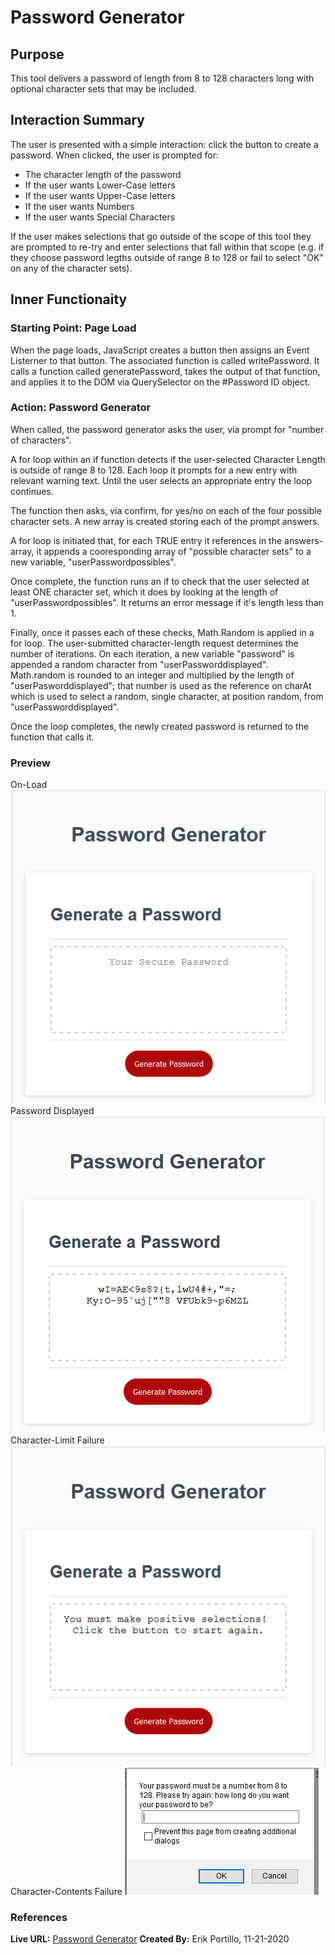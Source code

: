 # Password Generator


## Purpose

This tool delivers a password of length from 8 to 128 characters long with optional character sets that may be included.

## Interaction Summary

The user is presented with a simple interaction: click the button to create a password. When clicked, the user is prompted for:
* The character length of the password
* If the user wants Lower-Case letters
* If the user wants Upper-Case letters
* If the user wants Numbers
* If the user wants Special Characters

If the user makes selections that go outside of the scope of this tool they are prompted to re-try and enter selections that fall within that scope (e.g. if they choose password legths outside of range 8 to 128 or fail to select "OK" on any of the character sets).

## Inner Functionaity

### Starting Point: Page Load
When the page loads, JavaScript creates a button then assigns an Event Listerner to that button. The associated function is called writePassword. It calls a function called generatePassword, takes the output of that function, and applies it to the DOM via QuerySelector on the #Password ID object.

### Action: Password Generator
When called, the password generator asks the user, via prompt for "number of characters".

A for loop within an if function detects if the user-selected Character Length is outside of range 8 to 128. Each loop it prompts for a new entry with relevant warning text. Until the user selects an appropriate entry the loop continues.

The function then asks, via confirm, for yes/no on each of the four possible character sets. A new array is created storing each of the prompt answers.

A for loop is initiated that, for each TRUE entry it references in the answers-array, it appends a cooresponding array of "possible character sets" to a new variable, "userPasswordpossibles". 

Once complete, the function runs an if to check that the user selected at least ONE character set, which it does by looking at the length of "userPasswordpossibles". It returns an error message if it's length less than 1.

Finally, once it passes each of these checks, Math.Random is applied in a for loop. The user-submitted character-length request determines the number of iterations. On each iteration, a new variable "password" is appended a random character from "userPassworddisplayed". Math.random is rounded to an integer and multiplied by the length of "userPasworddisplayed"; that number is used as the reference on charAt which is used to select a random, single character, at position random, from "userPassworddisplayed". 

Once the loop completes, the newly created password is returned to the function that calls it.

### Preview

On-Load
![initial loaded page](Assets/images/on_load.PNG)
Password Displayed
![successful password creation](Assets/images/success.PNG)
Character-Limit Failure
![failed to choose an appropriate number](Assets/images/fail_1.PNG)
Character-Contents Failure
![failed to select a character set](Assets/images/fail_2.PNG)

### References

**Live URL:** [Password Generator](https://rasputinforever.github.io/Password-Generator/)
**Created By:** Erik Portillo, 11-21-2020
